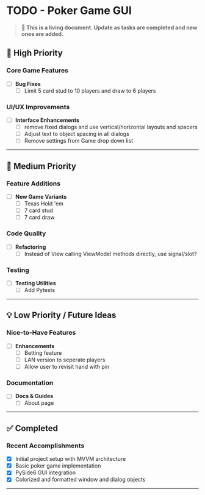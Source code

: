 # TODO - Poker Game GUI

> **📝 This is a living document. Update as tasks are completed and new ones are added.**

## 🚀 High Priority

### Core Game Features

- [ ] **Bug Fixes**
  - [ ] Limit 5 card stud to 10 players and draw to 6 players

### UI/UX Improvements

- [ ] **Interface Enhancements**
  - [ ] remove fixed dialogs and use vertical/horizontal layouts and spacers
  - [ ] Adjust text to object spacing in all dialogs
  - [ ] Remove settings from Game drop down list

---

## 🔧 Medium Priority

### Feature Additions

- [ ] **New Game Variants**
  - [ ] Texas Hold 'em
  - [ ] 7 card stud
  - [ ] 7 card draw

### Code Quality

- [ ] **Refactoring**
  - [ ] Instead of View calling ViewModel methods directly, use signal/slot?

### Testing

- [ ] **Testing Utilities**
  - [ ] Add Pytests

---

## 💡 Low Priority / Future Ideas

### Nice-to-Have Features

- [ ] **Enhancements**
  - [ ] Betting feature
  - [ ] LAN version to seperate players
  - [ ] Allow user to revisit hand with pin

### Documentation

- [ ] **Docs & Guides**
  - [ ] About page

---

## ✅ Completed

### Recent Accomplishments

- [x] Initial project setup with MVVM architecture
- [x] Basic poker game implementation
- [x] PySide6 GUI integration
- [x] Colorized and formatted window and dialog objects

---
